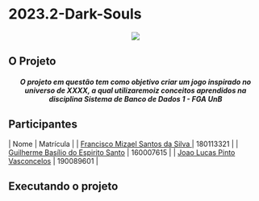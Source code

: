 # 2023.2-Dark-Souls

<div align="center">
<img src="./images/image.jpg" />
</div>

## O Projeto

<div align="center">
<h5>
    O projeto em questão tem como objetivo criar um jogo inspirado no universo de XXXX, a qual utilizaremoiz conceitos aprendidos na disciplina Sistema de Banco de Dados 1 - FGA UnB
</h5>
</div>

## Participantes

| Nome | Matrícula |
| <a href="https://www.github.com/frmiza">Francisco Mizael Santos da Silva </a> | 180113321 |
| <a href="github.com/GuilhermeBES">Guilherme Basílio do Espirito Santo</a> | 160007615 |
| <a href="github.com/HacKairos">Joao Lucas Pinto Vasconcelos</a> | 190089601 |

## Executando o projeto


